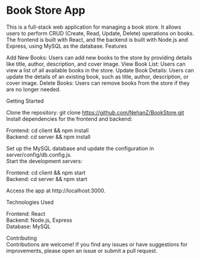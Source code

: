 # Book Store App
This is a full-stack web application for managing a book store. It allows users to perform CRUD (Create, Read, Update, Delete) operations on books. The frontend is built with React, and the backend is built with Node.js and Express, using MySQL as the database.
Features

Add New Books: Users can add new books to the store by providing details like title, author, description, and cover image.
View Book List: Users can view a list of all available books in the store.
Update Book Details: Users can update the details of an existing book, such as title, author, description, or cover image.
Delete Books: Users can remove books from the store if they are no longer needed.

Getting Started

Clone the repository: git clone https://github.com/NehanZ/BookStore.git
Install dependencies for the frontend and backend:

Frontend: cd client && npm install<br>
Backend: cd server && npm install<br>


Set up the MySQL database and update the configuration in server/config/db.config.js.<br>
Start the development servers:<br>

Frontend: cd client && npm start<br>
Backend: cd server && npm start<br>


Access the app at http://localhost:3000.<br>

Technologies Used<br>

Frontend: React<br>
Backend: Node.js, Express<br>
Database: MySQL<br>

Contributing<br>
Contributions are welcome! If you find any issues or have suggestions for improvements, please open an issue or submit a pull request.
